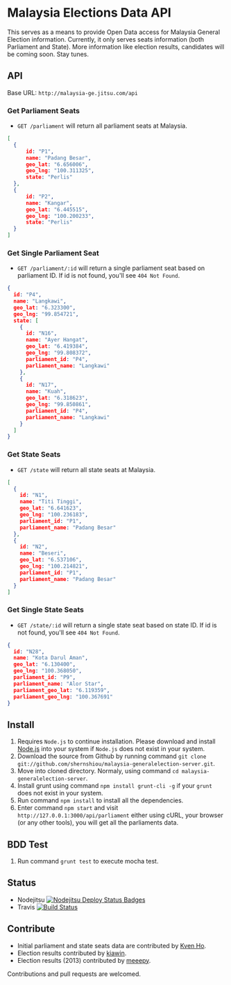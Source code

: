 Malaysia Elections Data API
=============================
This serves as a means to provide Open Data access for Malaysia General Election information. Currently, it only serves seats information (both Parliament and State). More information like election results, candidates will be coming soon. Stay tunes.

API
---
Base URL: `http://malaysia-ge.jitsu.com/api`
### Get Parliament Seats
+ `GET /parliament` will return all parliament seats at Malaysia.

```json
[
  {
      id: "P1",
      name: "Padang Besar",
      geo_lat: "6.656006",
      geo_lng: "100.311325",
      state: "Perlis"
  },
  {
      id: "P2",
      name: "Kangar",
      geo_lat: "6.445515",
      geo_lng: "100.200233",
      state: "Perlis"
  }
]
```

### Get Single Parliament Seat
+  `GET /parliament/:id` will return a single parliament seat based on parliament ID. If id is not found, you'll see `404 Not Found`.

```json
{
  id: "P4",
  name: "Langkawi",
  geo_lat: "6.323300",
  geo_lng: "99.854721",
  state: [
    {
      id: "N16",
      name: "Ayer Hangat",
      geo_lat: "6.419384",
      geo_lng: "99.808372",
      parliament_id: "P4",
      parliament_name: "Langkawi"
    },
    {
      id: "N17",
      name: "Kuah",
      geo_lat: "6.318623",
      geo_lng: "99.850861",
      parliament_id: "P4",
      parliament_name: "Langkawi"
    }
  ]
}
```

### Get State Seats
+ `GET /state` will return all state seats at Malaysia.

```json
[
  {
    id: "N1",
    name: "Titi Tinggi",
    geo_lat: "6.641623",
    geo_lng: "100.236183",
    parliament_id: "P1",
    parliament_name: "Padang Besar"
  },
  {
    id: "N2",
    name: "Beseri",
    geo_lat: "6.537106",
    geo_lng: "100.214821",
    parliament_id: "P1",
    parliament_name: "Padang Besar"
  }
]
```

### Get Single State Seats
+  `GET /state/:id` will return a single state seat based on state ID. If id is not found, you'll see `404 Not Found`.

```json
{
  id: "N28",
  name: "Kota Darul Aman",
  geo_lat: "6.130400",
  geo_lng: "100.368050",
  parliament_id: "P9",
  parliament_name: "Alor Star",
  parliament_geo_lat: "6.119359",
  parliament_geo_lng: "100.367691"
}
```

Install
-------
1. Requires `Node.js` to continue installation. Please download and install [Node.js](http://nodejs.org/) into your system if `Node.js` does not exist in your system.
2. Download the source from Github by running command `git clone git://github.com/shernshiou/malaysia-generalelection-server.git`.
3. Move into cloned directory. Normaly, using command `cd malaysia-generalelection-server`.
4. Install grunt using command `npm install grunt-cli -g` if your `grunt` does not exist in your system.
5. Run command `npm install` to install all the dependencies.
6. Enter command `npm start` and visit `http://127.0.0.1:3000/api/parliament` either using cURL, your browser (or any other tools), you will get all the parliaments data.

BDD Test
--------
1. Run command `grunt test` to execute mocha test. 

Status
------
+ Nodejitsu [![Nodejitsu Deploy Status Badges](https://webhooks.nodejitsu.com/shernshiou/malaysia-generalelection-server.png)](https://webops.nodejitsu.com#shernshiou/malaysia-generalelection-server)
+ Travis [![Build Status](https://travis-ci.org/shernshiou/malaysia-generalelection-server.png)](https://travis-ci.org/shernshiou/malaysia-generalelection-server)


Contribute
----------
- Initial parliament and state seats data are contributed by [Kven Ho](https://github.com/imkven).
- Election results contributed by [kiawin](https://github.com/kiawin).
- Election results (2013) contributed by [meeepy](https://www.facebook.com/meeepy).

Contributions and pull requests are welcomed.